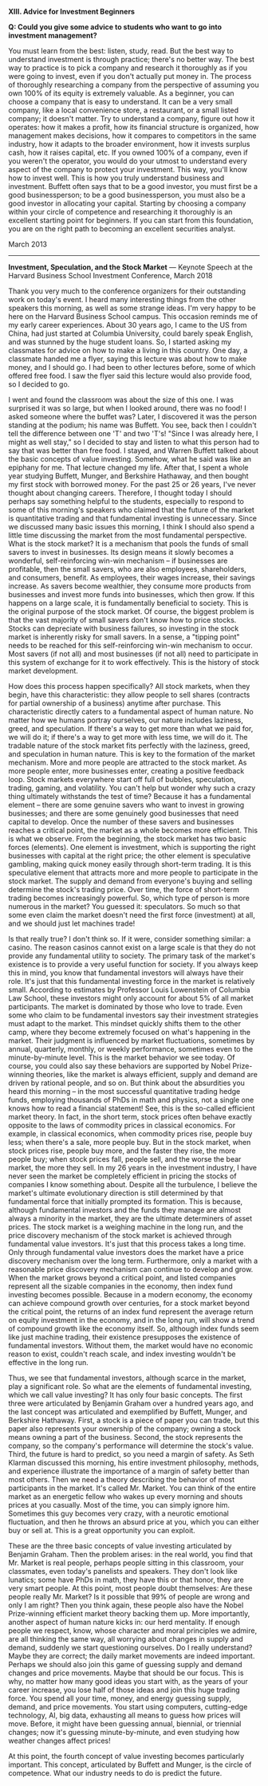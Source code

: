 **XIII. Advice for Investment Beginners**

**Q: Could you give some advice to students who want to go into investment management?**

You must learn from the best: listen, study, read. But the best way to understand investment is through practice; there's no better way. The best way to practice is to pick a company and research it thoroughly as if you were going to invest, even if you don't actually put money in. The process of thoroughly researching a company from the perspective of assuming you own 100% of its equity is extremely valuable.
As a beginner, you can choose a company that is easy to understand. It can be a very small company, like a local convenience store, a restaurant, or a small listed company; it doesn't matter. Try to understand a company, figure out how it operates: how it makes a profit, how its financial structure is organized, how management makes decisions, how it compares to competitors in the same industry, how it adapts to the broader environment, how it invests surplus cash, how it raises capital, etc.
If you owned 100% of a company, even if you weren't the operator, you would do your utmost to understand every aspect of the company to protect your investment. This way, you'll know how to invest well. This is how you truly understand business and investment. Buffett often says that to be a good investor, you must first be a good businessperson; to be a good businessperson, you must also be a good investor in allocating your capital.
Starting by choosing a company within your circle of competence and researching it thoroughly is an excellent starting point for beginners. If you can start from this foundation, you are on the right path to becoming an excellent securities analyst.

March 2013

---

**Investment, Speculation, and the Stock Market**
— Keynote Speech at the Harvard Business School Investment Conference, March 2018

Thank you very much to the conference organizers for their outstanding work on today's event. I heard many interesting things from the other speakers this morning, as well as some strange ideas. I'm very happy to be here on the Harvard Business School campus.
This occasion reminds me of my early career experiences. About 30 years ago, I came to the US from China, had just started at Columbia University, could barely speak English, and was stunned by the huge student loans. So, I started asking my classmates for advice on how to make a living in this country. One day, a classmate handed me a flyer, saying this lecture was about how to make money, and I should go. I had been to other lectures before, some of which offered free food. I saw the flyer said this lecture would also provide food, so I decided to go.

I went and found the classroom was about the size of this one. I was surprised it was so large, but when I looked around, there was no food! I asked someone where the buffet was? Later, I discovered it was the person standing at the podium; his name was Buffett. You see, back then I couldn't tell the difference between one 'T' and two 'T's!
"Since I was already here, I might as well stay," so I decided to stay and listen to what this person had to say that was better than free food. I stayed, and Warren Buffett talked about the basic concepts of value investing. Somehow, what he said was like an epiphany for me. That lecture changed my life. After that, I spent a whole year studying Buffett, Munger, and Berkshire Hathaway, and then bought my first stock with borrowed money. For the past 25 or 26 years, I've never thought about changing careers.
Therefore, I thought today I should perhaps say something helpful to the students, especially to respond to some of this morning's speakers who claimed that the future of the market is quantitative trading and that fundamental investing is unnecessary.
Since we discussed many basic issues this morning, I think I should also spend a little time discussing the market from the most fundamental perspective. What is the stock market? It is a mechanism that pools the funds of small savers to invest in businesses. Its design means it slowly becomes a wonderful, self-reinforcing win-win mechanism – if businesses are profitable, then the small savers, who are also employees, shareholders, and consumers, benefit. As employees, their wages increase, their savings increase. As savers become wealthier, they consume more products from businesses and invest more funds into businesses, which then grow. If this happens on a large scale, it is fundamentally beneficial to society. This is the original purpose of the stock market.
Of course, the biggest problem is that the vast majority of small savers don't know how to price stocks. Stocks can depreciate with business failures, so investing in the stock market is inherently risky for small savers. In a sense, a "tipping point" needs to be reached for this self-reinforcing win-win mechanism to occur. Most savers (if not all) and most businesses (if not all) need to participate in this system of exchange for it to work effectively. This is the history of stock market development.

How does this process happen specifically? All stock markets, when they begin, have this characteristic: they allow people to sell shares (contracts for partial ownership of a business) anytime after purchase. This characteristic directly caters to a fundamental aspect of human nature. No matter how we humans portray ourselves, our nature includes laziness, greed, and speculation. If there's a way to get more than what we paid for, we will do it; if there's a way to get more with less time, we will do it. The tradable nature of the stock market fits perfectly with the laziness, greed, and speculation in human nature. This is key to the formation of the market mechanism. More and more people are attracted to the stock market. As more people enter, more businesses enter, creating a positive feedback loop.
Stock markets everywhere start off full of bubbles, speculation, trading, gaming, and volatility. You can't help but wonder why such a crazy thing ultimately withstands the test of time? Because it has a fundamental element – there are some genuine savers who want to invest in growing businesses; and there are some genuinely good businesses that need capital to develop. Once the number of these savers and businesses reaches a critical point, the market as a whole becomes more efficient. This is what we observe.
From the beginning, the stock market has two basic forces (elements). One element is investment, which is supporting the right businesses with capital at the right price; the other element is speculative gambling, making quick money easily through short-term trading. It is this speculative element that attracts more and more people to participate in the stock market. The supply and demand from everyone's buying and selling determine the stock's trading price. Over time, the force of short-term trading becomes increasingly powerful. So, which type of person is more numerous in the market? You guessed it: speculators. So much so that some even claim the market doesn't need the first force (investment) at all, and we should just let machines trade!

Is that really true? I don't think so. If it were, consider something similar: a casino. The reason casinos cannot exist on a large scale is that they do not provide any fundamental utility to society. The primary task of the market's existence is to provide a very useful function for society. If you always keep this in mind, you know that fundamental investors will always have their role. It's just that this fundamental investing force in the market is relatively small. According to estimates by Professor Louis Lowenstein of Columbia Law School, these investors might only account for about 5% of all market participants. The market is dominated by those who love to trade. Even some who claim to be fundamental investors say their investment strategies must adapt to the market. This mindset quickly shifts them to the other camp, where they become extremely focused on what's happening in the market. Their judgment is influenced by market fluctuations, sometimes by annual, quarterly, monthly, or weekly performance, sometimes even to the minute-by-minute level. This is the market behavior we see today.
Of course, you could also say these behaviors are supported by Nobel Prize-winning theories, like the market is always efficient, supply and demand are driven by rational people, and so on. But think about the absurdities you heard this morning – in the most successful quantitative trading hedge funds, employing thousands of PhDs in math and physics, not a single one knows how to read a financial statement!
See, this is the so-called efficient market theory. In fact, in the short term, stock prices often behave exactly opposite to the laws of commodity prices in classical economics. For example, in classical economics, when commodity prices rise, people buy less; when there's a sale, more people buy. But in the stock market, when stock prices rise, people buy more, and the faster they rise, the more people buy; when stock prices fall, people sell, and the worse the bear market, the more they sell.
In my 26 years in the investment industry, I have never seen the market be completely efficient in pricing the stocks of companies I know something about. Despite all the turbulence, I believe the market's ultimate evolutionary direction is still determined by that fundamental force that initially prompted its formation. This is because, although fundamental investors and the funds they manage are almost always a minority in the market, they are the ultimate determiners of asset prices. The stock market is a weighing machine in the long run, and the price discovery mechanism of the stock market is achieved through fundamental value investors. It's just that this process takes a long time. Only through fundamental value investors does the market have a price discovery mechanism over the long term.
Furthermore, only a market with a reasonable price discovery mechanism can continue to develop and grow. When the market grows beyond a critical point, and listed companies represent all the sizable companies in the economy, then index fund investing becomes possible. Because in a modern economy, the economy can achieve compound growth over centuries, for a stock market beyond the critical point, the returns of an index fund represent the average return on equity investment in the economy, and in the long run, will show a trend of compound growth like the economy itself. So, although index funds seem like just machine trading, their existence presupposes the existence of fundamental investors. Without them, the market would have no economic reason to exist, couldn't reach scale, and index investing wouldn't be effective in the long run.

Thus, we see that fundamental investors, although scarce in the market, play a significant role. So what are the elements of fundamental investing, which we call value investing? It has only four basic concepts. The first three were articulated by Benjamin Graham over a hundred years ago, and the last concept was articulated and exemplified by Buffett, Munger, and Berkshire Hathaway.
First, a stock is a piece of paper you can trade, but this paper also represents your ownership of the company; owning a stock means owning a part of the business.
Second, the stock represents the company, so the company's performance will determine the stock's value.
Third, the future is hard to predict, so you need a margin of safety. As Seth Klarman discussed this morning, his entire investment philosophy, methods, and experience illustrate the importance of a margin of safety better than most others.
Then we need a theory describing the behavior of most participants in the market. It's called Mr. Market. You can think of the entire market as an energetic fellow who wakes up every morning and shouts prices at you casually. Most of the time, you can simply ignore him. Sometimes this guy becomes very crazy, with a neurotic emotional fluctuation, and then he throws an absurd price at you, which you can either buy or sell at. This is a great opportunity you can exploit.

These are the three basic concepts of value investing articulated by Benjamin Graham. Then the problem arises: in the real world, you find that Mr. Market is real people, perhaps people sitting in this classroom, your classmates, even today's panelists and speakers. They don't look like lunatics; some have PhDs in math, they have this or that honor, they are very smart people. At this point, most people doubt themselves: Are these people really Mr. Market? Is it possible that 99% of people are wrong and only I am right?
Then you think again, these people also have the Nobel Prize-winning efficient market theory backing them up. More importantly, another aspect of human nature kicks in: our herd mentality. If enough people we respect, know, whose character and moral principles we admire, are all thinking the same way, all worrying about changes in supply and demand, suddenly we start questioning ourselves. Do I really understand? Maybe they are correct; the daily market movements are indeed important. Perhaps we should also join this game of guessing supply and demand changes and price movements. Maybe that should be our focus.
This is why, no matter how many good ideas you start with, as the years of your career increase, you lose half of those ideas and join this huge trading force. You spend all your time, money, and energy guessing supply, demand, and price movements. You start using computers, cutting-edge technology, AI, big data, exhausting all means to guess how prices will move. Before, it might have been guessing annual, biennial, or triennial changes; now it's guessing minute-by-minute, and even studying how weather changes affect prices!

At this point, the fourth concept of value investing becomes particularly important. This concept, articulated by Buffett and Munger, is the circle of competence. What our industry needs to do is predict the future.
